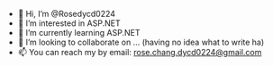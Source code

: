 - 👋 Hi, I’m @Rosedycd0224
- 👀 I’m interested in ASP.NET
- 🌱 I’m currently learning ASP.NET
- 💞️ I’m looking to collaborate on ... (having no idea what to write ha)
- 📫 You can reach my by email: rose.chang.dycd0224@gmail.com

<!---
Rosedycd0224/Rosedycd0224 is a ✨ special ✨ repository because its `README.md` (this file) appears on your GitHub profile.
You can click the Preview link to take a look at your changes.
--->
